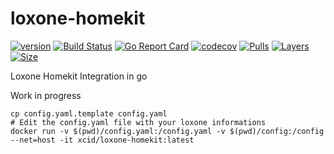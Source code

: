 # loxone-homekit
[![version](https://img.shields.io/badge/status-beta-orange.svg)](https://github.com/XciD/loxone-homekit)
[![Build Status](https://travis-ci.org/XciD/loxone-homekit.svg?branch=master)](https://travis-ci.org/XciD/loxone-homekit)
[![Go Report Card](https://goreportcard.com/badge/github.com/XciD/loxone-homekit)](https://goreportcard.com/report/github.com/XciD/loxone-homekit)
[![codecov](https://codecov.io/gh/XciD/loxone-homekit/branch/master/graph/badge.svg)](https://codecov.io/gh/XciD/loxone-homekit)
[![Pulls](https://img.shields.io/docker/pulls/xcid/loxone-homekit.svg)](https://hub.docker.com/r/xcid/loxone-homekit)
[![Layers](https://shields.beevelop.com/docker/image/layers/xcid/loxone-homekit/latest.svg)](https://hub.docker.com/r/xcid/loxone-homekit)
[![Size](https://shields.beevelop.com/docker/image/image-size/xcid/loxone-homekit/latest.svg)](https://hub.docker.com/r/xcid/loxone-homekit)


Loxone Homekit Integration in go

Work in progress


```
cp config.yaml.template config.yaml
# Edit the config.yaml file with your loxone informations
docker run -v $(pwd)/config.yaml:/config.yaml -v $(pwd)/config:/config --net=host -it xcid/loxone-homekit:latest
```

